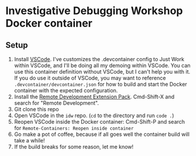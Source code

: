 # Investigative Debugging Workshop Docker container

## Setup

1. Install [VSCode](https://code.visualstudio.com/). 
   I've customizes the .devcontainer config to Just Work within VSCode, and I'll be doing all my demoing within VSCode. You can use this container definition without VSCode, but I can't help you with it. If you do use it outside of VSCode, you may want to reference `.devcontainer/devcontainer.json` for how to build and start the Docker container with the expected  configuration.
2. Install the [Remote Development Extension Pack](https://marketplace.visualstudio.com/items?itemName=ms-vscode-remote.vscode-remote-extensionpack).  Cmd-Shift-X and search for "Remote Development".
3. Git clone this repo
4. Open VSCode in the `idw` repo. (`cd` to the directory and run `code .`)
5. Reopen VSCode inside the Docker container: Cmd-Shift-P and search for `Remote-Containers: Reopen inside container`
6. Go make a pot of coffee, because if all goes well the container build will take a while!
7. If the build breaks for some reason, let me know!